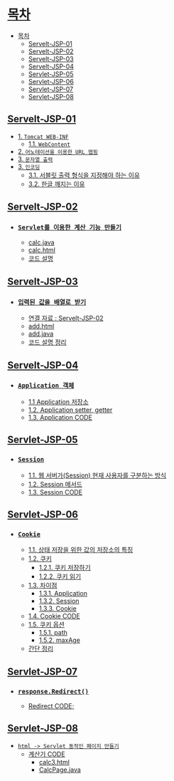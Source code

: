 # [목차](#목차)
- [목차](#목차)
  - [Servelt-JSP-01](#servelt-jsp-01)
  - [Servelt-JSP-02](#servelt-jsp-02)
  - [Servelt-JSP-03](#servelt-jsp-03)
  - [Servelt-JSP-04](#servelt-jsp-04)
  - [Servlet-JSP-05](#servlet-jsp-05)
  - [Servlet-JSP-06](#servlet-jsp-06)
  - [Servlet-JSP-07](#servlet-jsp-07)
  - [Servlet-JSP-08](#servlet-jsp-08)

## [Servelt-JSP-01](Servelt-JSP-01.md)
- [1. `Tomcat WEB-INF`](#1-tomcat-web-inf)
  - [1.1. `WebContent`](#11-webcontent)
- [2. `어노테이션을 이용한 URL 맵핑`](#2-어노테이션을-이용한-url-맵핑)
- [3. `문자열 출력`](#3-문자열-출력)
- [3. `인코딩`](#3-인코딩)
  - [3.1. 서블릿 출력 형식을 지정해야 하는 이유](#31-서블릿-출력-형식을-지정해야-하는-이유)
  - [3.2. 한글 깨지는 이유](#32-한글-깨지는-이유)

## [Servelt-JSP-02](Servelt-JSP-02.md)
- ### [`Servlet를 이용한 계산 기능 만들기`](#servlet를-이용한-계산-기능-만들기)
  - [calc.java](#calcjava)
  - [calc.html](#calchtml)
  - [코드 설명](#코드-설명)

## [Servelt-JSP-03](Servelt-JSP-03.md)
- ### [`입력된 값을 배열로 받기`](#입력된-값을-배열로-받기)
    - [연결 자료 : Servelt-JSP-02](#연결-자료--servelt-jsp-02)
  - [add.html](#addhtml)
  - [add.java](#addjava)
  - [코드 설명 정리](#코드-설명-정리)

## [Servelt-JSP-04](Servelt-JSP-04.md)
- ### [`Application 객체`](#application-객체)
	- [1.1 Application 저장소](#11-application-저장소)
	- [1.2. Application setter, getter](#12-application-setter-getter)
	- [1.3. Application CODE](#13-application-code)

## [Servlet-JSP-05](Servlet-JSP-05.md)
- ### [`Session`](#1-session)
	- [1.1. 웹 서버가(Session) 현재 사용자를 구분하는 방식](#11-웹-서버가session-현재-사용자를-구분하는-방식)
	- [1.2. Session 메서드](#12-session-메서드)
	- [1.3. Session CODE](#13-session-code)


## [Servlet-JSP-06](Servlet-JSP-06.md)
- ### [`Cookie`](#cookie)
  - [1.1. 상태 저장을 위한 값의 저장소의 특징](#11-상태-저장을-위한-값의-저장소의-특징)
  - [1.2. 쿠키](#12-쿠키)
    - [1.2.1. 쿠키 저장하기](#121-쿠키-저장하기)
    - [1.2.2. 쿠키 읽기](#122-쿠키-읽기)
  - [1.3. 차이점](#13-차이점)
    - [1.3.1. Application](#131-application)
    - [1.3.2. Session](#132-session)
    - [1.3.3. Cookie](#133-cookie)
  - [1.4. Cookie CODE](#14-cookie-code)
  - [1.5. 쿠키 옵션](#15-쿠키-옵션)
    - [1.5.1. path](#151-path)
    - [1.5.2. maxAge](#152-maxage)
  - [간단 정리](#간단-정리)

## [Servlet-JSP-07](Servlet-JSP-07.md)
- ### [`response.Redirect()`](#responseredirect)
  - [Redirect CODE;](#redirect-code)

## [Servlet-JSP-08](Servlet-JSP-08.md)
- [`html -> Servlet 동적인 페이지 만들기`](#동적인-페이지)
  - [계산기 CODE](#계산기-code)
    - [calc3.html](#calc3html)
    - [CalcPage.java](#calcpagejava)